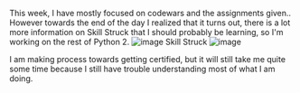 This week, I have mostly focused on codewars and the assignments given.. However towards the end of the day I realized that it turns out, there is a lot more information on Skill Struck that I should probably be learning, so I'm working on the rest of Python 2.
![image](https://github.com/user-attachments/assets/491eae90-9ad2-45ad-a028-9a20ad89fadc)
Skill Struck
![image](https://github.com/user-attachments/assets/39192185-dbbd-4f92-896d-85d765600850)

I am making process towards getting certified, but it will still take me quite some time because I still have trouble understanding most of what I am doing.
